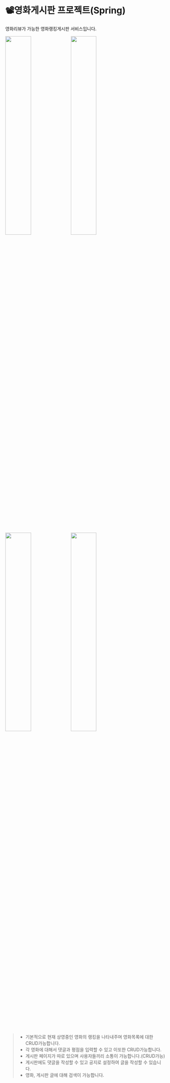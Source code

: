 # 📽️영화게시판 프로젝트(Spring)
영화리뷰가 가능한 영화랭킹게시판 서비스입니다.  


<img src="https://github.com/ohdeng02/spring-project/assets/90545561/cc5a197b-10c0-478e-85f7-59cfa61ec7fb" width="40%"/>
<img src="https://github.com/ohdeng02/spring-project/assets/90545561/30ab350f-b5da-4ad3-af8a-8e83fb9afe07" width="40%"/>
<img src="https://github.com/ohdeng02/spring-project/assets/90545561/95d277d5-611c-485e-b148-93419979e48b" width="40%"/>
<img src="https://github.com/ohdeng02/spring-project/assets/90545561/099e5984-0f47-4467-8366-705314c4c7c9" width="40%"/>


> - 기본적으로 현재 상영중인 영화의 랭킹을 나타내주며 영화목록에 대한 CRUD가능합니다.   
> - 각 영화에 대해서 댓글과 평점을 입력할 수 있고 이또한 CRUD가능합니다.
> - 게시판 페이지가 따로 있으며 사용자들끼리 소통이 가능합니다.(CRUD가능)
> - 게시판에도 댓글을 작성할 수 있고 공지로 설정하여 글을 작성할 수 있습니다.
> - 영화, 게시판 글에 대해 검색이 가능합니다.
     
